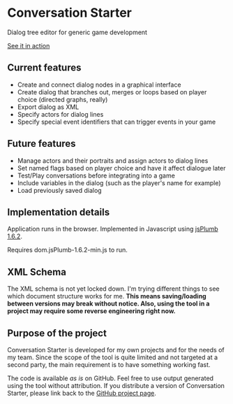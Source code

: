 Conversation Starter
=========

Dialog tree editor for generic game development

[See it in action](https://mollikka.github.io/ConversationStarter/)

## Current features

- Create and connect dialog nodes in a graphical interface
- Create dialog that branches out, merges or loops based on player choice (directed graphs, really)
- Export dialog as XML
- Specify actors for dialog lines
- Specify special event identifiers that can trigger events in your game

## Future features

- Manage actors and their portraits and assign actors to dialog lines
- Set named flags based on player choice and have it affect dialogue later
- Test/Play conversations before integrating into a game
- Include variables in the dialog (such as the player's name for example)
- Load previously saved dialog

## Implementation details

Application runs in the browser.
Implemented in Javascript using [jsPlumb 1.6.2](http://jsplumbtoolkit.com/).

Requires dom.jsPlumb-1.6.2-min.js to run.

## XML Schema

The XML schema is not yet locked down. I'm trying different things to see which document structure works for me. **This means saving/loading between versions may break without notice. Also, using the tool in a project may require some reverse engineering right now.**

## Purpose of the project

Conversation Starter is developed for my own projects and for the needs of my team. Since the scope of the tool is quite limited and not targeted at a second party, the main requirement is to have something working fast.

The code is available *as is* on GitHub. Feel free to use output generated using the tool without attribution. If you distribute a version of Conversation Starter, please link back to the [GitHub project page](https://github.com/mollikka/ConversationStarter/).

